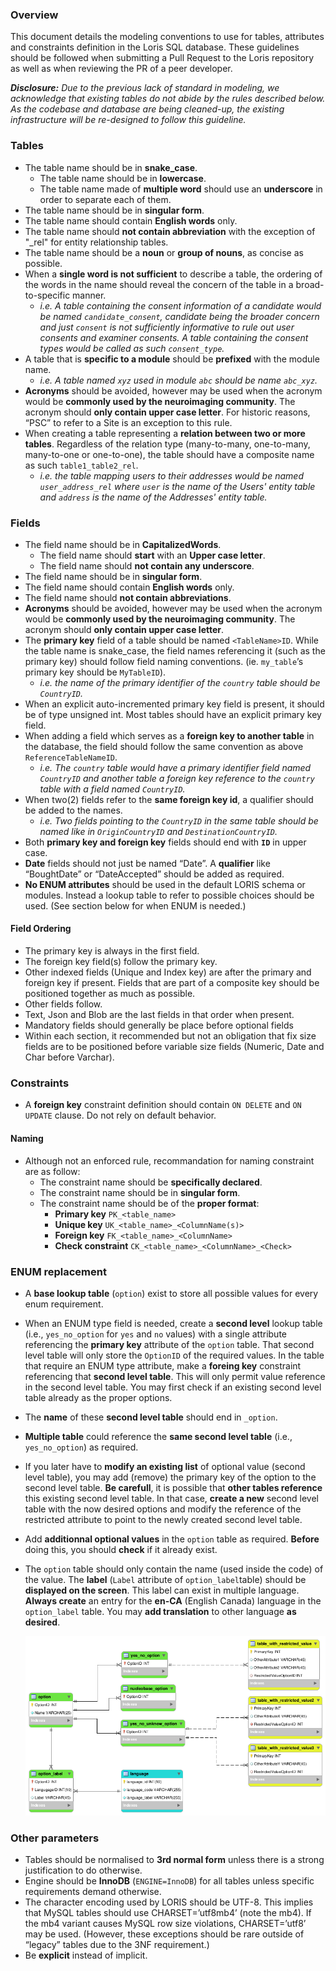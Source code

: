 ### Overview

This document details the modeling conventions to use for tables, attributes
and constraints definition in the Loris SQL database. These guidelines should
be followed when submitting a Pull Request to the Loris repository as well
as when reviewing the PR of a peer developer.

***Disclosure:** Due to the previous lack of standard in modeling,
we acknowledge that existing tables do not abide by the rules described
below. As the codebase and database are being cleaned-up, the existing
infrastructure will be re-designed to follow this guideline.*

### Tables

- The table name should be in **snake_case**.  
  - The table name should be in **lowercase**.
  - The table name made of **multiple word** should use an **underscore** 
  in order to separate each of them.
- The table name should be in **singular form**.
- The table name should contain **English words** only.
- The table name should **not contain abbreviation** with the exception of 
  "\_rel" for entity relationship tables.
- The table name should be a **noun** or **group of nouns**, as concise as 
  possible.
- When a **single word is not sufficient** to describe a table, the ordering 
  of the words in the name should reveal the concern of the table in a 
  broad-to-specific manner. 
  - *i.e. A table containing the consent information of a candidate would be 
    named `candidate_consent`, candidate being the broader concern and just 
    `consent` is not sufficiently  informative to rule out user consents and 
    examiner consents. A table containing the consent types would be called 
    as such `consent_type`.*
- A table that is **specific to a module** should be **prefixed** with the 
  module name.
  - *i.e. A table named `xyz` used in module `abc` should be name `abc_xyz`.*
- **Acronyms** should be avoided, however may be used when the acronym would 
  be **commonly used by the neuroimaging community**. The acronym should
  **only contain upper case letter**. For historic reasons, “PSC” to refer to 
  a Site is an exception to this rule.
- When creating a table representing a **relation between two or more tables**. 
  Regardless of the relation type (many-to-many, one-to-many, many-to-one or 
  one-to-one), the table should have a composite name as such 
  `table1_table2_rel`.
  - *i.e. the table mapping users to their addresses would be named 
  `user_address_rel` where `user` is the name of the Users' entity table and 
  `address` is the name of the Addresses' entity table.*

### Fields

- The field name should be in **CapitalizedWords**.
  - The field name should **start** with an **Upper case letter**.
  - The field name should **not contain any underscore**.
- The field name should be in **singular form**.
- The field name should contain **English words** only.
- The field name should **not contain abbreviations**.
- **Acronyms** should be avoided, however may be used when the acronym would 
  be **commonly used by the neuroimaging community**. The acronym should 
  **only contain upper case letter**.
- The **primary key** field of a table should be named `<TableName>ID`. While 
  the table name is snake_case, the field names referencing it (such as the 
  primary key) should follow field naming conventions. (ie. `my_table`’s 
  primary key should be `MyTableID`).
  - *i.e. the name of the primary identifier of the `country` table should be 
  `CountryID`.*
- When an explicit auto-incremented primary key field is present, it should be
  of type unsigned int. Most tables should have an explicit primary key field.
- When adding a field which serves as a **foreign key to another table**
  in the database, the field should follow the same convention as above
  `ReferenceTableNameID`.
  - *i.e. The `country` table would have a primary identifier field named
  `CountryID` and another table a foreign key reference to the `country`
  table with a field named `CountryID`.*
- When two(2) fields refer to the **same foreign key id**, a qualifier should
  be added to the names.
  - *i.e. Two fields pointing to the `CountryID` in the same table should
  be named like in `OriginCountryID` and `DestinationCountryID`.*
- Both **primary key and foreign key** fields should end with **`ID`**
  in upper case.  
- **Date** fields should not just be named “Date”. A
  **qualifier** like “BoughtDate” or “DateAccepted” should be added as
  required.  
- **No ENUM attributes** should be used in the default LORIS schema
  or modules. Instead a lookup table to refer to possible choices should be used.
  (See section below for when ENUM is needed.)

#### Field Ordering

- The primary key is always in the first field.
- The foreign key field(s) follow the primary key.
- Other indexed fields (Unique and Index key) are after the primary and foreign 
  key if present. Fields that are part of a composite key should be positioned 
  together as much as possible.
- Other fields follow. 
- Text, Json and Blob are the last fields in that order when present.
- Mandatory fields should generally be place before optional fields
- Within each section, it recommended but not an obligation that fix size fields 
  are to be positioned before variable size fields (Numeric, Date and Char before 
  Varchar).  

### Constraints

- A **foreign key** constraint definition should contain `ON DELETE` and 
  `ON UPDATE` clause. Do not rely on default behavior.

#### Naming
- Although not an enforced rule, recommandation for naming constraint are 
  as follow:
  - The constraint name should be **specifically declared**.
  - The constraint name should be in **singular form**.
  - The constraint name should be of the **proper format**:
    - **Primary key** `PK_<table_name>`
    - **Unique key** `UK_<table_name>_<ColumnName(s)>`
    - **Foreign key** `FK_<table_name>_<ColumnName>`
    - **Check constraint** `CK_<table_name>_<ColumnName>_<Check>`

### ENUM replacement

- A **base lookup table** (`option`) exist to store all possible values for 
  every enum requirement.
- When an ENUM type field is needed, create a **second level** lookup table 
  (i.e., `yes_no_option` for `yes` and `no` values) with a single attribute
  referencing the **primary key** attribute of the `option` table. That second 
  level table will only store the `OptionID` of the required values. In the 
  table that require an ENUM type attribute, make a **foreing key** constraint 
  referencing that **second level table**. This will only permit value 
  reference in the second level table. You may first check if an existing 
  second level table already as the proper options.
- The **name** of these **second level table** should end in `_option`.
- **Multiple table** could reference the **same second level table** 
  (i.e., `yes_no_option`) as required.
- If you later have to **modify an existing list** of optional value (second 
  level table), you may add (remove) the primary key of the option to the 
  second level table. **Be carefull**, it is possible that **other tables 
  reference** this existing second level table. In that case, **create a 
  new** second level table with the now desired options and modify the 
  reference of the restricted attribute to point to the newly created second 
  level table.
- Add **additionnal optional values** in the `option` table as required. 
  **Before** doing this, you should **check** if it already exist.

- The `option` table should only contain the name (used inside the code) of 
  the value. The **label** (`Label` attribute of `option_label`table) should
  be **displayed on the screen**. This label can exist in multiple language.
  **Always create** an entry for the **en-CA** (English Canada) language 
  in the `option_label` table. You may **add translation** to other language 
  **as desired**.

  ![option example](image/optionExample.png)
### Other parameters
- Tables should be normalised to **3rd normal form**  unless there is a strong
  justification to do otherwise.
- Engine should be **InnoDB** (`ENGINE=InnoDB`) for all tables unless specific
  requirements demand otherwise.
- The character encoding used by LORIS should be UTF-8. This implies that MySQL 
  tables should use CHARSET=’utf8mb4’ (note the mb4). If the mb4 variant causes 
  MySQL row size violations, CHARSET=’utf8’ may be used. (However, these 
  exceptions should be rare outside of “legacy” tables due to the 3NF 
  requirement.)
- Be **explicit** instead of implicit.


